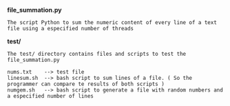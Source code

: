 **file_summation.py**
	
	The script Python to sum the numeric content of every line of a text file using a especified number of threads


**test/**

	The test/ directory contains files and scripts to test the file_summation.py

	nums.txt 	--> test file
	linesum.sh 	--> bash script to sum lines of a file. ( So the programmer can compare te results of both scripts )
	numgem.sh  	--> bash script to generate a file with random numbers and a especified number of lines
